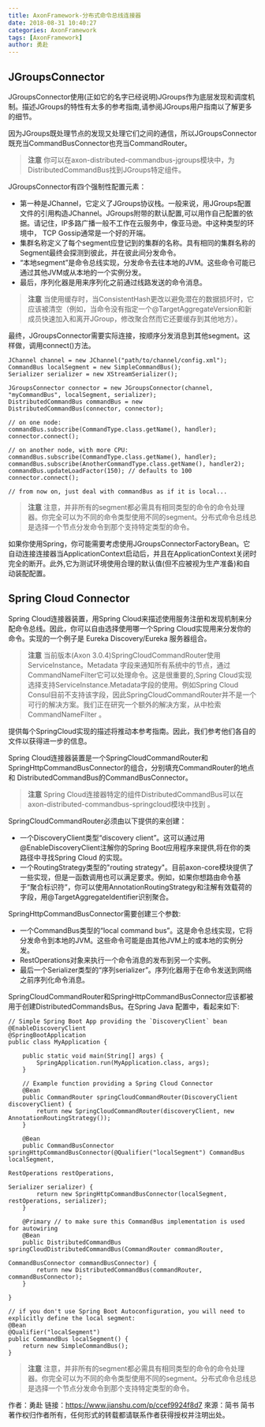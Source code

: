 ```yaml
---
title: AxonFramework-分布式命令总线连接器
date: 2018-08-31 10:40:27
categories: AxonFramework
tags: [AxonFramework]
author: 勇赴
---
```


## JGroupsConnector
JGroupsConnector使用(正如它的名字已经说明)JGroups作为底层发现和调度机制。描述JGroups的特性有太多的参考指南,请参阅JGroups用户指南以了解更多的细节。

<!-- more -->

因为JGroups既处理节点的发现又处理它们之间的通信，所以JGroupsConnector既充当CommandBusConnector也充当CommandRouter。

><b>注意</b>
你可以在axon-distributed-commandbus-jgroups模块中，为DistributedCommandBus找到JGroups特定组件。

JGroupsConnector有四个强制性配置元素：

* 第一种是JChannel，它定义了JGroups协议栈。一般来说，用JGroups配置文件的引用构造JChannel。JGroups附带的默认配置,可以用作自己配置的依据。请记住，IP多路广播一般不工作在云服务中，像亚马逊。中这种类型的环境中， TCP Gossip通常是一个好的开端。
* 集群名称定义了每个segment应登记到的集群的名称。具有相同的集群名称的Segment最终会探测到彼此，并在彼此间分发命令。
* “本地segment”是命令总线实现，分发命令去往本地的JVM。这些命令可能已通过其他JVM或从本地的一个实例分发。
* 最后，序列化器是用来序列化之前通过线路发送的命令消息。

><b>注意</b>
当使用缓存时，当ConsistentHash更改以避免潜在的数据损坏时，它应该被清空（例如，当命令没有指定一个@TargetAggregateVersion和新成员快速加入和离开JGroup，修改聚合然而它还要缓存到其他地方）。

最终，JGroupsConnector需要实际连接，按顺序分发消息到其他segment。这样做，调用connect()方法。

```
JChannel channel = new JChannel("path/to/channel/config.xml");
CommandBus localSegment = new SimpleCommandBus();
Serializer serializer = new XStreamSerializer();

JGroupsConnector connector = new JGroupsConnector(channel, "myCommandBus", localSegment, serializer);
DistributedCommandBus commandBus = new DistributedCommandBus(connector, connector);

// on one node:
commandBus.subscribe(CommandType.class.getName(), handler);
connector.connect();

// on another node, with more CPU:
commandBus.subscribe(CommandType.class.getName(), handler);
commandBus.subscribe(AnotherCommandType.class.getName(), handler2);
commandBus.updateLoadFactor(150); // defaults to 100
connector.connect();

// from now on, just deal with commandBus as if it is local...
```

><b>注意</b>
注意，并非所有的segment都必需具有相同类型的命令的命令处理器。你完全可以为不同的命令类型使用不同的segment。分布式命令总线总是选择一个节点分发命令到那个支持特定类型的命令。

如果你使用Spring，你可能需要考虑使用JGroupsConnectorFactoryBean。它自动连接连接器当ApplicationContext启动后，并且在ApplicationContext关闭时完全的断开。此外,它为测试环境使用合理的默认值(但不应被视为生产准备)和自动装配配置。

## Spring Cloud Connector

Spring Cloud连接器装置，用Spring Cloud来描述使用服务注册和发现机制来分配命令总线。因此，你可以自由选择使用哪一个Spring Cloud实现用来分发你的命令。实现的一个例子是 Eureka Discovery/Eureka 服务器组合。

><b>注意</b>
当前版本(Axon 3.0.4)SpringCloudCommandRouter使用ServiceInstance。Metadata 字段来通知所有系统中的节点，通过CommandNameFilter它可以处理命令。这是很重要的,Spring Cloud实现选择支持ServiceInstance.Metadata字段的使用。例如Spring Cloud Consul目前不支持该字段，因此SpringCloudCommandRouter并不是一个可行的解决方案。我们正在研究一个额外的解决方案，从中检索CommandNameFilter 。

提供每个SpringCloud实现的描述将推动本参考指南。因此，我们参考他们各自的文件以获得进一步的信息。

Spring Cloud连接器装置是一个SpringCloudCommandRouter和SpringHttpCommandBusConnector的组合，分别填充CommandRouter的地点和 DistributedCommandBus的CommandBusConnector。

><b>注意</b>
Spring Cloud连接器特定的组件DistributedCommandBus可以在axon-distributed-commandbus-springcloud模块中找到 。

SpringCloudCommandRouter必须由以下提供的来创建：

* 一个DiscoveryClient类型“discovery client”。这可以通过用@EnableDiscoveryClient注解你的Spring Boot应用程序来提供,将在你的类路径中寻找Spring Cloud 的实现。
* 一个RoutingStrategy类型的"routing strategy"。目前axon-core模块提供了一些实现，但是一函数调用也可以满足要求。例如，如果你想路由命令基于“聚合标识符”，你可以使用AnnotationRoutingStrategy和注解有效载荷的字段，用@TargetAggregateIdentifier识别聚合。

SpringHttpCommandBusConnector需要创建三个参数:

* 一个CommandBus类型的“local command bus”。这是命令总线实现，它将分发命令到本地的JVM。这些命令可能是由其他JVM上的或本地的实例分发。
* RestOperations对象来执行一个命令消息的发布到另一个实例。
* 最后一个Serializer类型的“序列serializer”。序列化器用于在命令发送到网络之前序列化命令消息。

SpringCloudCommandRouter和SpringHttpCommandBusConnector应该都被用于创建DistributedCommandsBus。在Spring Java 配置中，看起来如下:

```
// Simple Spring Boot App providing the `DiscoveryClient` bean
@EnableDiscoveryClient
@SpringBootApplication
public class MyApplication {

    public static void main(String[] args) {
        SpringApplication.run(MyApplication.class, args);
    }

    // Example function providing a Spring Cloud Connector
    @Bean
    public CommandRouter springCloudCommandRouter(DiscoveryClient discoveryClient) {
        return new SpringCloudCommandRouter(discoveryClient, new AnnotationRoutingStrategy());
    }

    @Bean
    public CommandBusConnector springHttpCommandBusConnector(@Qualifier("localSegment") CommandBus localSegment,
                                                             RestOperations restOperations,
                                                             Serializer serializer) {
        return new SpringHttpCommandBusConnector(localSegment, restOperations, serializer);
    }

    @Primary // to make sure this CommandBus implementation is used for autowiring
    @Bean
    public DistributedCommandBus springCloudDistributedCommandBus(CommandRouter commandRouter, 
                                                                  CommandBusConnector commandBusConnector) {
        return new DistributedCommandBus(commandRouter, commandBusConnector);
    }

}

// if you don't use Spring Boot Autoconfiguration, you will need to explicitly define the local segment:
@Bean
@Qualifier("localSegment")
public CommandBus localSegment() {
    return new SimpleCommandBus();
}
```

><b>注意</b>
注意，并非所有的segment都必需具有相同类型的命令的命令处理器。你完全可以为不同的命令类型使用不同的segment。分布式命令总线总是选择一个节点分发命令到那个支持特定类型的命令。

作者：勇赴
链接：https://www.jianshu.com/p/ccef9924f8d7
來源：简书
简书著作权归作者所有，任何形式的转载都请联系作者获得授权并注明出处。